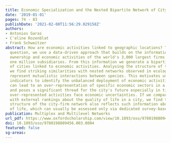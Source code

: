 ```yaml
---
title: Economic Specialization and the Nested Bipartite Network of City-Firm Relations
date: '2019-01-01'
pages: 74 - 83
publishDate: '2021-02-08T11:56:29.029158Z'
authors:
- Antonios Garas
- C'eline Rozenblat
- Frank Schweitzer
abstract: How are economic activities linked to geographic locations? To answer this
  question, we use a data-driven approach that builds on the information about location,
  ownership and economic activities of the world's 3,000 largest firms and their almost
  one million subsidiaries. From this information we generate a bipartite network
  of cities linked to economic activities. Analysing the structure of this network,
  we find striking similarities with nested networks observed in ecology, where links
  represent mutualistic interactions between species. This motivates us to apply ecological
  indicators to identify the unbalanced deployment of economic activities. Such deployment
  can lead to an over-representation of specific economic sectors in a given city,
  and poses a significant thread for the city's future especially in times when the
  over-represented activities face economic uncertainties. If we compare our analysis
  with external rankings about the quality of life in a city, we find that the nested
  structure of the city-firm network also reflects such information about the quality
  of life, which can usually be assessed only via dedicated survey-based indicators.
publication: Multiplex and Multilevel Networks
url_pdf: https://www.oxfordscholarship.com/view/10.1093/oso/9780198809456.001.0001/oso-9780198809456-chapter-4
doi: 10.1093/oso/9780198809456.003.0004
featured: false
sg-areas:
---
```

